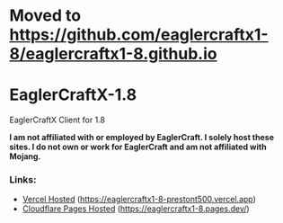 # Moved to https://github.com/eaglercraftx1-8/eaglercraftx1-8.github.io

# EaglerCraftX-1.8
EaglerCraftX Client for 1.8
  
**I am not affiliated with or employed by EaglerCraft. I solely host these sites. I do not own or work for EaglerCraft and am not affiliated with Mojang.**  
  
### Links:
- [Vercel Hosted](https://eaglercraftx1-8-prestont500.vercel.app) (https://eaglercraftx1-8-prestont500.vercel.app)
- [Cloudflare Pages Hosted](https://eaglercraftx1-8.pages.dev/) (https://eaglercraftx1-8.pages.dev/)
